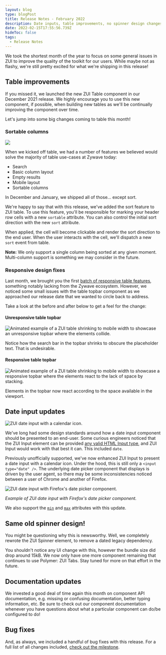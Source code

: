 ```yaml
---
layout: blog
type: blogPost
title: Release Notes - February 2022
description: Date inputs, table improvements, no spinner design changes, and bug fixes!
date: 2022-02-15T17:55:56.739Z
hideToc: false
tags:
  - Release Notes
---
```

We took the shortest month of the year to focus on some general issues in ZUI to improve the quality of the toolkit for our users. While maybe not as flashy, we're still pretty excited for what we're shipping in this release!

## Table improvements

If you missed it, we launched the new ZUI Table component in our December 2021 release. We highly encourage you to use this new component, if possible, when building new tables as we'll be continually improving the component over time.

Let's jump into some big changes coming to table this month!

### Sortable columns

![](/images/zui-table-sortable-example.png)

When we kicked off table, we had a number of features we believed would solve the majority of table use-cases at Zywave today:

* Search 
* Basic column layout 
* Empty results 
* Mobile layout 
* Sortable columns 

In December and January, we shipped all of those... except sort. 

We're happy to say that with this release, we've added the sort feature to ZUI table. To use this feature, you'll be responsible for marking your header row cells with a new `sortable` attribute. You can also control the initial sort direction with the new `sort` attribute. 

When applied, the cell will become clickable and render the sort direction to the end user. When the user interacts with the cell, we'll dispatch a new `sort` event from table.

<docs-note>
<strong>Note:</strong> We only support a single column being sorted at any given moment. Multi-column support is something we may consider in the future.
</docs-note>

### Responsive design fixes

Last month, we brought you the first [batch of responsive table features](https://booster.zywave.dev/blog/posts/2022-01-20-release-notes-january-2022/#zui-table-is-now-mobile-responsive), something notably lacking from the Zywave ecosystem. However, we noticed some small issues with the table topbar component as we approached our release date that we wanted to circle back to address.

Take a look at the before and after below to get a feel for the change:

#### Unresponsive table topbar

![Animated example of a ZUI table shrinking to mobile width to showcase an unresponsive topbar where the elements collide.](/images/zui-table-topbar-unresponsive-example.gif)

Notice how the search bar in the topbar shrinks to obscure the placeholder text. That is undesirable.

#### Responsive table topbar

![Animated example of a ZUI table shrinking to mobile width to showcase a responsive topbar where the elements react to the lack of space by stacking.](/images/zui-table-topbar-responsive-example.gif)

Elements in the topbar now react according to the space available in the viewport.

## Date input updates

![ZUI date input with a calendar icon.](/images/zui-input-date.png)

We've long had some design standards around how a date input component should be presented to an end-user. Some curious engineers noticed that the ZUI Input element can be provided [any valid HTML Input type](https://developer.mozilla.org/en-US/docs/Web/HTML/Element/Input#input_types), and ZUI Input would work with that best it can. This included `date`. 

Previously unofficially supported, we've now enhanced ZUI Input to present a date input with a calendar icon. Under the hood, this is still only a `<input type="date" />`. The underlying date picker component that displays is driven by the user agent, so there may be some inconsistencies noticed between a user of Chrome and another of Firefox.

![ZUI date input with Firefox's date picker component.](/images/zui-input-date-firefox.png)

*Example of ZUI date input with Firefox's date picker component.*

We also support the [`min`](https://developer.mozilla.org/en-US/docs/Web/HTML/Element/input/date#min) and [`max`](https://developer.mozilla.org/en-US/docs/Web/HTML/Element/input/date#max) attributes with this update.

## Same old spinner design!

You might be questioning why this is newsworthy. Well, we completely rewrote the ZUI Spinner element, to remove a dated legacy dependency.

You shouldn't notice any UI change with this, however the bundle size did drop around 15kB. We now only have one more component remaining that continues to use Polymer: ZUI Tabs. Stay tuned for more on that effort in the future.

## Documentation updates

We invested a good deal of time again this month on component API documentation, e.g. missing or confusing documentation, better typing information, etc. Be sure to check out our component documentation whenever you have questions about what a particular component can do/be configured to do!

## Bug fixes

And, as always, we included a handful of bug fixes with this release. For a full list of all changes included, [check out the milestone](https://gitlab.com/groups/zywave/devkit/-/milestones/20#tab-issues).